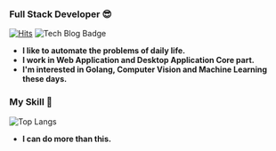 ### Full Stack Developer 😎

[![Hits](https://hits.seeyoufarm.com/api/count/incr/badge.svg?url=https%3A%2F%2Fgithub.com%2Fgron1gh1&count_bg=%23534AEB&title_bg=%23000000&icon=&icon_color=%23E7E7E7&title=Visitor&edge_flat=true)](https://github.com/gron1gh1/)
![Tech Blog Badge](https://img.shields.io/badge/-Blog-black?style=flat-square&logo=github&link=https://develment.blog/)

- **I like to automate the problems of daily life.**  
- **I work in Web Application and Desktop Application Core part.**
- **I'm interested in Golang, Computer Vision and Machine Learning these days.**

### My Skill 📙
![Top Langs](https://github-readme-stats.vercel.app/api/top-langs/?username=gron1gh1&hide=scss,html,css&layout=compact&langs_count=8) 
- **I can do more than this.**

